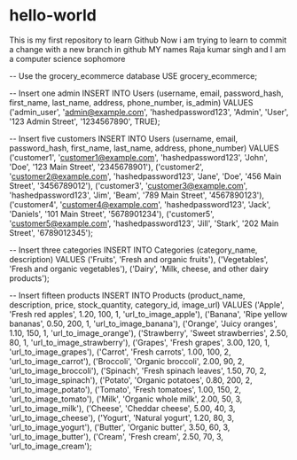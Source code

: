 # hello-world
This is my first repository to learn Github
Now i am trying to learn to commit a change with a new branch in github 
MY names Raja kumar singh and I am a computer science sophomore


-- Use the grocery_ecommerce database
USE grocery_ecommerce;

-- Insert one admin
INSERT INTO Users (username, email, password_hash, first_name, last_name, address, phone_number, is_admin)
VALUES 
('admin_user', 'admin@example.com', 'hashedpassword123', 'Admin', 'User', '123 Admin Street', '1234567890', TRUE);

-- Insert five customers
INSERT INTO Users (username, email, password_hash, first_name, last_name, address, phone_number)
VALUES 
('customer1', 'customer1@example.com', 'hashedpassword123', 'John', 'Doe', '123 Main Street', '2345678901'),
('customer2', 'customer2@example.com', 'hashedpassword123', 'Jane', 'Doe', '456 Main Street', '3456789012'),
('customer3', 'customer3@example.com', 'hashedpassword123', 'Jim', 'Beam', '789 Main Street', '4567890123'),
('customer4', 'customer4@example.com', 'hashedpassword123', 'Jack', 'Daniels', '101 Main Street', '5678901234'),
('customer5', 'customer5@example.com', 'hashedpassword123', 'Jill', 'Stark', '202 Main Street', '6789012345');

-- Insert three categories
INSERT INTO Categories (category_name, description)
VALUES 
('Fruits', 'Fresh and organic fruits'),
('Vegetables', 'Fresh and organic vegetables'),
('Dairy', 'Milk, cheese, and other dairy products');

-- Insert fifteen products
INSERT INTO Products (product_name, description, price, stock_quantity, category_id, image_url)
VALUES 
('Apple', 'Fresh red apples', 1.20, 100, 1, 'url_to_image_apple'),
('Banana', 'Ripe yellow bananas', 0.50, 200, 1, 'url_to_image_banana'),
('Orange', 'Juicy oranges', 1.10, 150, 1, 'url_to_image_orange'),
('Strawberry', 'Sweet strawberries', 2.50, 80, 1, 'url_to_image_strawberry'),
('Grapes', 'Fresh grapes', 3.00, 120, 1, 'url_to_image_grapes'),
('Carrot', 'Fresh carrots', 1.00, 100, 2, 'url_to_image_carrot'),
('Broccoli', 'Organic broccoli', 2.00, 90, 2, 'url_to_image_broccoli'),
('Spinach', 'Fresh spinach leaves', 1.50, 70, 2, 'url_to_image_spinach'),
('Potato', 'Organic potatoes', 0.80, 200, 2, 'url_to_image_potato'),
('Tomato', 'Fresh tomatoes', 1.00, 150, 2, 'url_to_image_tomato'),
('Milk', 'Organic whole milk', 2.00, 50, 3, 'url_to_image_milk'),
('Cheese', 'Cheddar cheese', 5.00, 40, 3, 'url_to_image_cheese'),
('Yogurt', 'Natural yogurt', 1.20, 80, 3, 'url_to_image_yogurt'),
('Butter', 'Organic butter', 3.50, 60, 3, 'url_to_image_butter'),
('Cream', 'Fresh cream', 2.50, 70, 3, 'url_to_image_cream');

